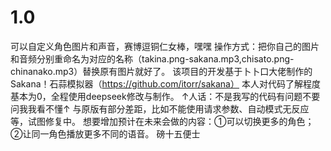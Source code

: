 # 1.0
可以自定义角色图片和声音，赛博逗铜仁女棒，嘿嘿
操作方式：把你自己的图片和音频分别重命名为对应的名称（takina.png-sakana.mp3,chisato.png-chinanako.mp3）替换原有图片就好了。
该项目的开发基于卜卜口大佬制作的Sakana！石蒜模拟器（https://github.com/itorr/sakana）
本人对代码了解程度基本为0，全程使用deepseek修改与制作。
↑人话：不是我写的代码有问题不要问我我看不懂↑
与原版有部分差距，比如不能使用请求参数、自动模式无反应等，试图修复中。
想要增加预计在未来会做的内容：①可以切换更多的角色；②让同一角色播放更多不同的语音。
磅十五便士
